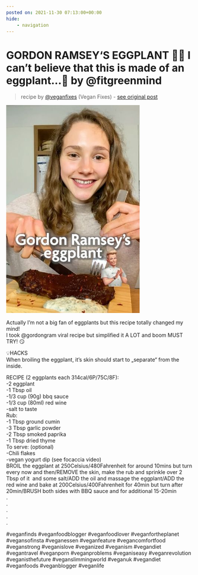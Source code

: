 ```yaml
---
posted on: 2021-11-30 07:13:00+00:00
hide:
    - navigation
---
```


# GORDON RAMSEY‘S EGGPLANT 👩‍🍳 I can’t believe that this is made of an eggplant...🤯 by @fitgreenmind  

> recipe by [@veganfixes](https://www.instagram.com/veganfixes/) 
(Vegan Fixes) - [see original post](https://instagram.com/p/CW5CQY-JJtZ)

![](../img/veganfixes_30-11-2021_0711.png)

  
Actually I’m not a big fan of eggplants but this recipe totally changed my mind!   
I took @gordongram viral recipe but simplified it A LOT and boom MUST TRY! 😏   
  
💡HACKS  
When broiling the eggplant, it’s skin should start to „separate“ from the inside.   
  
RECIPE (2 eggplants each 314cal/6P/75C/8F):  
-2 eggplant  
-1 Tbsp oil  
-1/3 cup (90g) bbq sauce  
-1/3 cup (80ml) red wine  
-salt to taste  
Rub:  
-1 Tbsp ground cumin  
-3 Tbsp garlic powder  
-2 Tbsp smoked paprika  
-1 Tbsp dried thyme  
To serve: (optional)  
-Chili flakes  
-vegan yogurt dip (see focaccia video)  
BROIL the eggplant at 250Celsius/480Fahrenheit for around 10mins but turn every now and then/REMOVE the skin, make the rub and sprinkle over 2 Tbsp of it  and some salt/ADD the oil and massage the eggplant/ADD the red wine and bake at 200Celsius/400Fahrenheit for 40min but turn after 20min/BRUSH both sides with BBQ sauce and for additional 15-20min  
.  
.  
.  
.  
.   
  
\#veganfinds \#veganfoodblogger \#veganfoodlover \#veganfortheplanet \#vegansofinsta \#veganessen \#veganfeature \#vegancomfortfood \#veganstrong \#veganislove \#veganized \#veganism \#vegandiet \#vegantravel \#veganporn \#veganproblems \#veganiseasy \#veganrevolution \#veganisthefuture \#veganslimmingworld \#veganuk \#vegandiet \#veganfoods \#veganblogger \#veganlife   